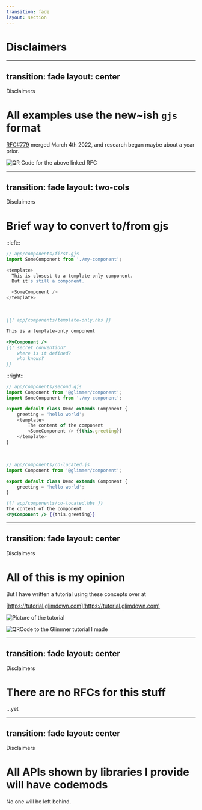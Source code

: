 ```yaml
---
transition: fade
layout: section
---
```


# Disclaimers

<!-- 

Some may consider parts of this talk  "experimental".

For those that stick to only the what the official documentation recommends, that most certainly will be how this feels.

And what is a tried solution in open source may still be experimental within your organization -- every group of folks adopts knowledge at different speeds, and that's ok.

In any case, however, the aim here is to solve real problems more efficiently, while also reducing cognitive load on everyone writing their ember apps. 


-->

---
transition: fade
layout: center
---
<div class="related-note">Disclaimers</div>

# All examples use the new~ish `gjs` format

[RFC#779](https://github.com/emberjs/rfcs/pull/779) merged March 4th 2022, and research began maybe about a year prior.

<img 
    src="/pages/disclaimers/rfc-779.png" 
    alt="QR Code for the above linked RFC" 
    class="qr"
/>

<!--

All examples use the new gjs format.

This is, in part, so that I can keep the slides concise, and focused, 
and not have to specify the file paths of multiple snippets which need to be 
stitched together to create a single concept.

Thankfully!, we had a talk yesterday on this new format,
but here is a quick tl;dr (and maybe recap) for helping translate between old and new in your head:

-->

---
transition: fade
layout: two-cols
---
<div class="related-note">Disclaimers</div>

# Brief way to convert to/from gjs 

::left::

```js 
// app/components/first.gjs
import SomeComponent from './my-component';

<template>
  This is closest to a template-only component.
  But it's still a component.

  <SomeComponent />
</template>
```

<div v-click>

<br>

```hbs 
{{! app/components/template-only.hbs }}

This is a template-only component

<MyComponent /> 
{{! secret convention?
    where is it defined?
    who knows‽
}}
```

</div>

::right::

<div v-click>

```js 
// app/components/second.gjs
import Component from '@glimmer/component';
import SomeComponent from './my-component';

export default class Demo extends Component {
    greeting = 'hello world';
    <template>
        The content of the component
        <SomeComponent /> {{this.greeting}}
    </template>
}
```

</div>

<br>

<div v-click>

```js
// app/components/co-located.js
import Component from '@glimmer/component';

export default class Demo extends Component {
    greeting = 'hello world';
}
```

```hbs 
{{! app/components/co-located.hbs }}
The content of the component
<MyComponent /> {{this.greeting}}
```

</div>

<!-- 
Whenever you see a `<template>` block by itself, 
that is most similar to a template-only-component.

!! click 

The key thing here is that this is always a component, 
and you always know where things are defined.

!!click

Whenever you see a `<template>` block within a class-body, that's equivelant to a 
glimmer-component with a class -- normally two separate files.

!!click

The idea is that it does not make sense for templates to be a separate concept.

Both examples here are full blown components.

I'm not going to get in to the "why" of this change here, 
but this is the first feature that I know of in Ember's design 
where all the research, reasoning, and exploration is out in the open -- it's a good read.
-->

---
transition: fade
layout: center
---
<div class="related-note">Disclaimers</div>

# All of this is my opinion


<div v-click class="disclaimer-note">
But I have written a tutorial using these concepts over at 

[https://tutorial.glimdown.com](https://tutorial.glimdown.com)

<div style="max-height: 100px">

![Picture of the tutorial](/pages/disclaimers/tutorial.png)

</div>
<img src="/pages/intro/tutorial.png" alt="QRCode to the Glimmer tutorial I made" class="qr" />
</div>

<!-- 

All of this is my opinion -- 

!! click 

but I'm comitted to these opinions, 
and genuinely believe they make not only our ecosystem stronger and better, 
but the concepts benefit all ecosystems outside of ember as well.

-->

---
transition: fade
layout: center
---
<div class="related-note">Disclaimers</div>

# There are no RFCs for this stuff

<div v-click class="disclaimer-note">
  ...yet
</div>

<!-- 
There are no RFCs for any of what you're about to see -- as far as becoming part of the official blueprint is concerned.

!! click

However, I do plan on helping bring these concepts to the default experience.

-->


---
transition: fade
layout: center
---
<div class="related-note">Disclaimers</div>

# All APIs shown by libraries I provide will have codemods  

<div v-click class="disclaimer-note">
  No one will be left behind.
</div>

<!-- 
It's extremely important that there are easy migration paths within the community.

!!click 

Programming is hard, and some migration paths are not (and have not been) so easy.

I do believe that libraries I've made have direct code-moddable transition paths
to other, more official libraries -- such as Starbeam.

At the moment, I haven't written any codemods, 
becaues there is nothing certain to transition to quite yet.

Any behavioral difference between my libraries 
and the "stuff to be migrated to" is considered a bug.


--

Anywho, getting back to it...
-->




